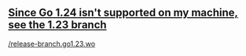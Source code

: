 ## [Since Go 1.24 isn't supported on my machine, see the 1.23 branch](https://github.com/wo-language/wo/tree/release-branch.go1.23.wo?tab=readme-ov-file#wo-is-a-fork-of-go)

[/release-branch.go1.23.wo](https://github.com/wo-language/wo/tree/release-branch.go1.23.wo?tab=readme-ov-file#wo-is-a-fork-of-go)
